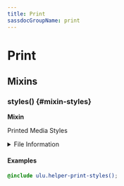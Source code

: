 ```yaml
---
title: Print
sassdocGroupName: print
---
```



# Print





## Mixins




<div class="sassdoc-item-header">

###  styles() {#mixin-styles}

  <div class="sassdoc-item-header__labels">
    <span class="tag tag--primary"><strong>Mixin</strong></span>
  </div>

</div>

  

Printed Media Styles 
    
    


<details>
  <summary>File Information</summary>
  
- **File:** _print.scss
- **Group:** print
- **Type:** mixin
- **Lines (comments):** 5-7
- **Lines (code):** 9-33

</details>

    

#### Examples

      


``` scss
@include ulu.helper-print-styles();
```
  

      
  
  